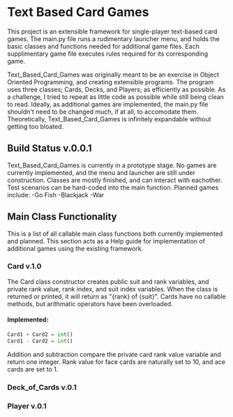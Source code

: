 # Text Based Card Games

This project is an extensible framework for single-player text-based card games. The main.py file runs a rudimentary launcher menu, and holds the basic classes and functions needed for additional game files. Each supplimentary game file executes rules required for its corresponding game.

Text_Based_Card_Games was originally meant to be an exercise in Object Oriented Programming, and creating extensible programs. The program uses three classes; Cards, Decks, and Players; as efficiently as possible. As a challenge, I tried to repeat as little code as possible while still being clean to read. Ideally, as additional games are implemented, the main.py file shouldn't need to be changed much, if at all, to accomodate them. Theoretically, Text_Based_Card_Games is infinitely expandable without getting too bloated.


## Build Status v.0.0.1

Text_Based_Card_Games is currently in a prototype stage. No games are currently implemented, and the menu and launcher are still under construction. Classes are mostly finished, and can interact with eachother. Test scenarios can be hard-coded into the main function. Planned games include:
-Go Fish
-Blackjack
-War


## Main Class Functionality

This is a list of all callable main class functions both currently implemented and planned. This section acts as a Help guide for implementation of additional games using the existing framework.


### Card v.1.0

The Card class constructor creates public suit and rank variables, and private rank value, rank index, and suit index variables. When the class is returned or printed, it will return as "{rank} of {suit}". Cards have no callable methods, but arithmatic operators have been overloaded.

#### Implemented:

```py
Card1 + Card2 = int()
Card1 - Card2 = int()
```
Addition and subtraction compare the private card rank value variable and return one integer. Rank value for face cards are naturally set to 10, and ace cards are set to 1. 


### Deck_of_Cards v.0.1

### Player v.0.1
